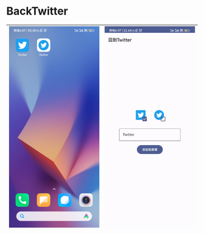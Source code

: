 # BackTwitter

| ![](files/img_1.jpg) |   ![](files/img_2.jpg)   |
| -------------------- | ---- |

